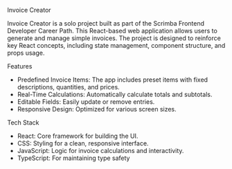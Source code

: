 Invoice Creator

Invoice Creator is a solo project built as part of the Scrimba Frontend Developer Career Path. 
This React-based web application allows users to generate and manage simple invoices. 
The project is designed to reinforce key React concepts, including state management, component structure, and props usage.

Features
* Predefined Invoice Items: The app includes preset items with fixed descriptions, quantities, and prices.
* Real-Time Calculations: Automatically calculate totals and subtotals.
* Editable Fields: Easily update or remove entries.
* Responsive Design: Optimized for various screen sizes.

Tech Stack
* React: Core framework for building the UI.
* CSS: Styling for a clean, responsive interface.
* JavaScript: Logic for invoice calculations and interactivity.
* TypeScript: For maintaining type safety
